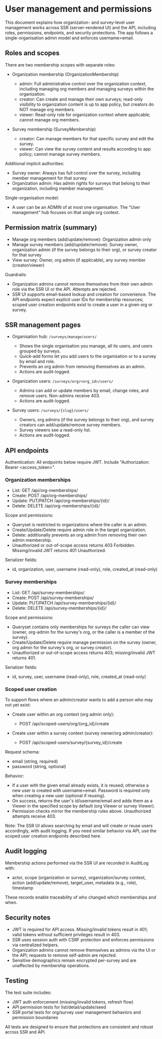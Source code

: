 # User management and permissions

This document explains how organization- and survey-level user management works across SSR (server-rendered UI) and the API, including roles, permissions, endpoints, and security protections. The app follows a single-organisation admin model and enforces username=email.

## Roles and scopes

There are two membership scopes with separate roles:

- Organization membership (OrganizationMembership)
  - admin: Full administrative control over the organization context, including managing org members and managing surveys within the organization.
  - creator: Can create and manage their own surveys; read-only visibility to organization content is up to app policy, but creators do NOT manage org members.
  - viewer: Read-only role for organization context where applicable; cannot manage org members.

- Survey membership (SurveyMembership)
  - creator: Can manage members for that specific survey and edit the survey.
  - viewer: Can view the survey content and results according to app policy; cannot manage survey members.

Additional implicit authorities:

- Survey owner: Always has full control over the survey, including member management for that survey.
- Organization admin: Has admin rights for surveys that belong to their organization, including member management.

Single-organisation model:

- A user can be an ADMIN of at most one organisation. The “User management” hub focuses on that single org context.

## Permission matrix (summary)

- Manage org members (add/update/remove): Organization admin only
- Manage survey members (add/update/remove): Survey owner, organization admin (if the survey belongs to their org), or survey creator for that survey
- View survey: Owner, org admin (if applicable), any survey member (creator/viewer)

Guardrails:

- Organization admins cannot remove themselves from their own admin role via the SSR UI or the API. Attempts are rejected.
- SSR UI supports email-based lookup and creation for convenience. The API endpoints expect explicit user IDs for membership resources; scoped user creation endpoints exist to create a user in a given org or survey.

## SSR management pages

- Organisation hub: `/surveys/manage/users/`
  - Shows the single organisation you manage, all its users, and users grouped by surveys.
  - Quick-add forms let you add users to the organisation or to a survey by email and role.
  - Prevents an org admin from removing themselves as an admin.
  - Actions are audit-logged.

- Organization users: `/surveys/org/<org_id>/users/`
  - Admins can add or update members by email, change roles, and remove users. Non-admins receive 403.
  - Actions are audit-logged.

- Survey users: `/surveys/{slug}/users/`
  - Owners, org admins (if the survey belongs to their org), and survey creators can add/update/remove survey members.
  - Survey viewers see a read-only list.
  - Actions are audit-logged.

## API endpoints

Authentication: All endpoints below require JWT. Include "Authorization: Bearer <access_token>".

### Organization memberships

- List: GET /api/org-memberships/
- Create: POST /api/org-memberships/
- Update: PUT/PATCH /api/org-memberships/{id}/
- Delete: DELETE /api/org-memberships/{id}/

Scope and permissions:

- Queryset is restricted to organizations where the caller is an admin.
- Create/Update/Delete require admin role in the target organization.
- Delete: additionally prevents an org admin from removing their own admin membership.
- Unauthorized or out-of-scope access returns 403 Forbidden. Missing/invalid JWT returns 401 Unauthorized.

Serializer fields:

- id, organization, user, username (read-only), role, created_at (read-only)

### Survey memberships

- List: GET /api/survey-memberships/
- Create: POST /api/survey-memberships/
- Update: PUT/PATCH /api/survey-memberships/{id}/
- Delete: DELETE /api/survey-memberships/{id}/

Scope and permissions:

- Queryset contains only memberships for surveys the caller can view (owner, org-admin for the survey's org, or the caller is a member of the survey).
- Create/Update/Delete require manage permission on the survey (owner, org admin for the survey's org, or survey creator).
- Unauthorized or out-of-scope access returns 403; missing/invalid JWT returns 401.

Serializer fields:

- id, survey, user, username (read-only), role, created_at (read-only)

### Scoped user creation

To support flows where an admin/creator wants to add a person who may not yet exist:

- Create user within an org context (org admin only):
  - POST /api/scoped-users/org/{org_id}/create

- Create user within a survey context (survey owner/org admin/creator):
  - POST /api/scoped-users/survey/{survey_id}/create

Request schema:

- email (string, required)
- password (string, optional)

Behavior:

- If a user with the given email already exists, it is reused; otherwise a new user is created with username=email. Password is required only when creating a new user (optional if reusing).
- On success, returns the user's id/username/email and adds them as a Viewer in the specified scope by default (org Viewer or survey Viewer).
- Permission checks mirror the membership rules above. Unauthorized attempts receive 403.

Note: The SSR UI allows searching by email and will create or reuse users accordingly, with audit logging. If you need similar behavior via API, use the scoped user creation endpoints described here.

## Audit logging

Membership actions performed via the SSR UI are recorded in AuditLog with:

- actor, scope (organization or survey), organization/survey context, action (add/update/remove), target_user, metadata (e.g., role), timestamp

These records enable traceability of who changed which memberships and when.

## Security notes

- JWT is required for API access. Missing/invalid tokens result in 401; valid tokens without sufficient privileges result in 403.
- SSR uses session auth with CSRF protection and enforces permissions via centralized helpers.
- Organization admins cannot remove themselves as admins via the UI or the API; requests to remove self-admin are rejected.
- Sensitive demographics remain encrypted per-survey and are unaffected by membership operations.

## Testing

The test suite includes:

- JWT auth enforcement (missing/invalid tokens, refresh flow)
- API permission tests for list/detail/update/seed
- SSR portal tests for org/survey user management behaviors and permission boundaries

All tests are designed to ensure that protections are consistent and robust across SSR and API.
